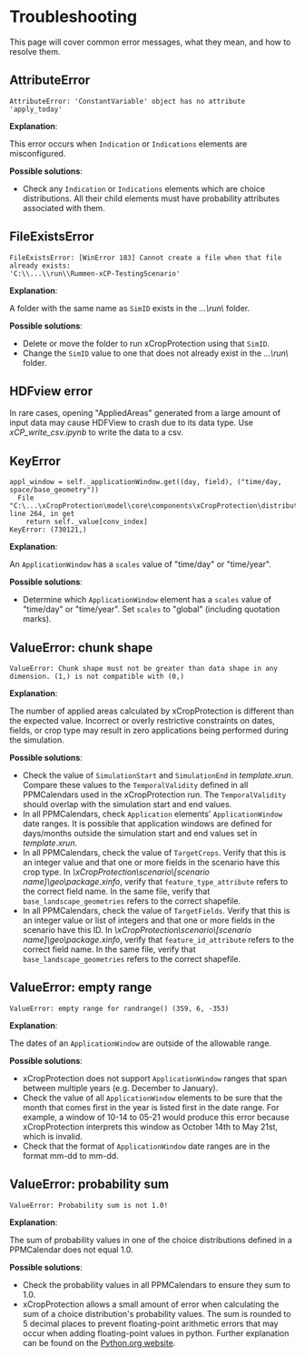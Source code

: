 # Troubleshooting

This page will cover common error messages, what they mean, and how to resolve them.


## AttributeError

``` { .yaml .no-copy }
AttributeError: 'ConstantVariable' object has no attribute 'apply_today'
```

**Explanation**:

This error occurs when `Indication` or `Indications` elements are misconfigured.

**Possible solutions**:

- Check any `Indication` or `Indications` elements which are choice distributions. All their child elements must have probability attributes associated with them.

## FileExistsError

``` { .yaml .no-copy }
FileExistsError: [WinError 183] Cannot create a file when that file already exists:
'C:\\...\\run\\Rummen-xCP-TestingScenario'
```

**Explanation**:

A folder with the same name as `SimID` exists in the *\...\run\\* folder.

**Possible solutions**:

- Delete or move the folder to run xCropProtection using that `SimID`.
- Change the `SimID` value to one that does not already exist in the *\...\run\\* folder.

## HDFview error
In rare cases, opening "AppliedAreas" generated from a large amount of input data may cause HDFView to crash due to its data type. Use *xCP_write_csv.ipynb* to write the data to a csv.

## KeyError

``` { .yaml .no-copy }
appl_window = self._applicationWindow.get((day, field), ("time/day, space/base_geometry"))
  File "C:\...\xCropProtection\model\core\components\xCropProtection\distributions.py", line 264, in get
    return self._value[conv_index]
KeyError: (730121,)
```

**Explanation**:

An `ApplicationWindow` has a `scales` value of "time/day" or "time/year".

**Possible solutions**:

- Determine which `ApplicationWindow` element has a `scales` value of "time/day" or "time/year". Set `scales` to "global" (including quotation marks).

## ValueError: chunk shape

``` { .yaml .no-copy }
ValueError: Chunk shape must not be greater than data shape in any dimension. (1,) is not compatible with (0,)
```

**Explanation**:

The number of applied areas calculated by xCropProtection is different than the expected value. Incorrect or overly restrictive constraints on dates, fields, or crop type may result in zero applications being performed during the simulation.

**Possible solutions**:

- Check the value of `SimulationStart` and `SimulationEnd` in *template.xrun*. Compare these values to the `TemporalValidity` defined in all PPMCalendars used in the xCropProtection run. The `TemporalValidity` should overlap with the simulation start and end values.
- In all PPMCalendars, check `Application` elements' `ApplicationWindow` date ranges. It is possible that application windows are defined for days/months outside the simulation start and end values set in *template.xrun*.
- In all PPMCalendars, check the value of `TargetCrops`. Verify that this is an integer value and that one or more fields in the scenario have this crop type. In *\xCropProtection\scenario\\[scenario name]\geo\package.xinfo*, verify that `feature_type_attribute` refers to the correct field name. In the same file, verify that `base_landscape_geometries` refers to the correct shapefile.
- In all PPMCalendars, check the value of `TargetFields`. Verify that this is an integer value or list of integers and that one or more fields in the scenario have this ID. In *\xCropProtection\scenario\\[scenario name]\geo\package.xinfo*, verify that `feature_id_attribute` refers to the correct field name. In the same file, verify that `base_landscape_geometries` refers to the correct shapefile.

## ValueError: empty range

``` { .yaml .no-copy }
ValueError: empty range for randrange() (359, 6, -353)
```

**Explanation**:

The dates of an `ApplicationWindow` are outside of the allowable range.

**Possible solutions**:

- xCropProtection does not support `ApplicationWindow` ranges that span between multiple years (e.g. December to January).
- Check the value of all `ApplicationWindow` elements to be sure that the month that comes first in the year is listed first in the date range. For example, a window of 10-14 to 05-21 would produce this error because xCropProtection interprets this window as October 14th to May 21st, which is invalid.
- Check that the format of `ApplicationWindow` date ranges are in the format mm-dd to mm-dd.

## ValueError: probability sum

``` { .yaml .no-copy }
ValueError: Probability sum is not 1.0!
```

**Explanation**:

The sum of probability values in one of the choice distributions defined in a PPMCalendar does not equal 1.0.

**Possible solutions**:

- Check the probability values in all PPMCalendars to ensure they sum to 1.0.
- xCropProtection allows a small amount of error when calculating the sum of a choice distribution's probability values. The sum is rounded to 5 decimal places to prevent floating-point arithmetic errors that may occur when adding floating-point values in python. Further explanation can be found on the [Python.org website](https://docs.python.org/3/tutorial/floatingpoint.html).